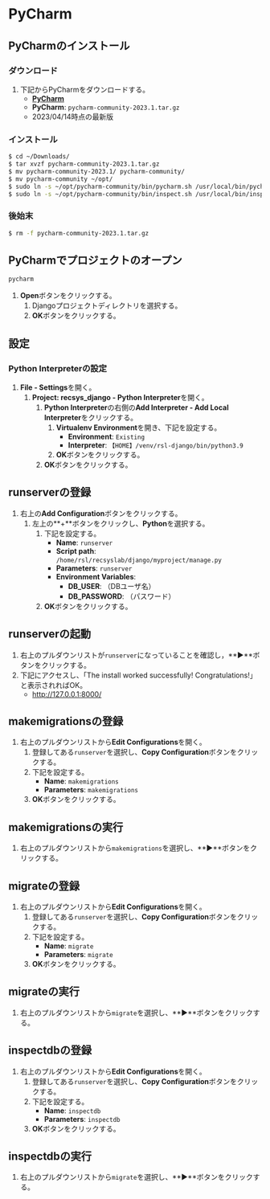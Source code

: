 # PyCharm

## PyCharmのインストール

### ダウンロード
1. 下記からPyCharmをダウンロードする。
   - **[PyCharm](http://www.jetbrains.com/pycharm/)**
   - **PyCharm**: `pycharm-community-2023.1.tar.gz`
   - 2023/04/14時点の最新版

### インストール
```bash
$ cd ~/Downloads/
$ tar xvzf pycharm-community-2023.1.tar.gz
$ mv pycharm-community-2023.1/ pycharm-community/
$ mv pycharm-community ~/opt/
$ sudo ln -s ~/opt/pycharm-community/bin/pycharm.sh /usr/local/bin/pycharm
$ sudo ln -s ~/opt/pycharm-community/bin/inspect.sh /usr/local/bin/inspect
```

### 後始末
```bash
$ rm -f pycharm-community-2023.1.tar.gz
```

## PyCharmでプロジェクトのオープン
```bash
pycharm
```

1. **Open**ボタンをクリックする。
   1. Djangoプロジェクトディレクトリを選択する。
   2. **OK**ボタンをクリックする。

## 設定

### Python Interpreterの設定
1. **File - Settings**を開く。
   1. **Project: recsys_django - Python Interpreter**を開く。
      1. **Python Interpreter**の右側の**Add Interpreter - Add Local Interpreter**をクリックする。
         1. **Virtualenv Environment**を開き、下記を設定する。
            - **Environment**: `Existing`
            - **Interpreter**: `【HOME】/venv/rsl-django/bin/python3.9`
         2. **OK**ボタンをクリックする。
      2. **OK**ボタンをクリックする。

## runserverの登録
1. 右上の**Add Configuration**ボタンをクリックする。
   1. 左上の**+**ボタンをクリックし、**Python**を選択する。
      1. 下記を設定する。
         - **Name**: `runserver`
         - **Script path**: `/home/rsl/recsyslab/django/myproject/manage.py`
         - **Parameters**: `runserver`
         - **Environment Variables**: 
           - **DB_USER**: （DBユーザ名）
           - **DB_PASSWORD**: （パスワード）
      2. **OK**ボタンをクリックする。

## runserverの起動
1. 右上のプルダウンリストが`runserver`になっていることを確認し，**▶**ボタンをクリックする。
2. 下記にアクセスし、「The install worked successfully! Congratulations!」と表示されればOK。
   - http://127.0.0.1:8000/

## makemigrationsの登録
1. 右上のプルダウンリストから**Edit Configurations**を開く。
   1. 登録してある`runserver`を選択し、**Copy Configuration**ボタンをクリックする。
   2. 下記を設定する。
      - **Name**: `makemigrations`
      - **Parameters**: `makemigrations`
   3. **OK**ボタンをクリックする。

## makemigrationsの実行
1. 右上のプルダウンリストから`makemigrations`を選択し、**▶**ボタンをクリックする。

## migrateの登録
1. 右上のプルダウンリストから**Edit Configurations**を開く。
   1. 登録してある`runserver`を選択し、**Copy Configuration**ボタンをクリックする。
   2. 下記を設定する。
      - **Name**: `migrate`
      - **Parameters**: `migrate`
   3. **OK**ボタンをクリックする。

## migrateの実行
1. 右上のプルダウンリストから`migrate`を選択し、**▶**ボタンをクリックする。

## inspectdbの登録
1. 右上のプルダウンリストから**Edit Configurations**を開く。
   1. 登録してある`runserver`を選択し、**Copy Configuration**ボタンをクリックする。
   2. 下記を設定する。
      - **Name**: `inspectdb`
      - **Parameters**: `inspectdb`
   3. **OK**ボタンをクリックする。

## inspectdbの実行
1. 右上のプルダウンリストから`migrate`を選択し、**▶**ボタンをクリックする。

